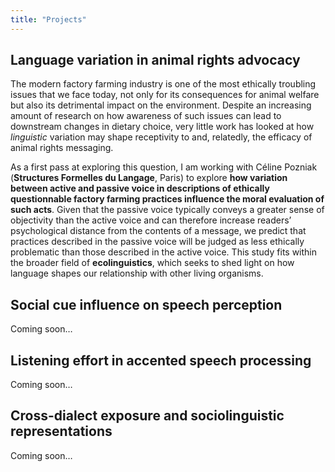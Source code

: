 ```yaml
---
title: "Projects"
---
```


## Language variation in animal rights advocacy

The modern factory farming industry is one of the most ethically troubling issues that we face today, not only for its consequences for animal welfare but also its detrimental impact on the environment. Despite an increasing amount of research on how awareness of such issues can lead to downstream changes in dietary choice, very little work has looked at how *linguistic* variation may shape receptivity to and, relatedly, the efficacy of animal rights messaging.

As a first pass at exploring this question, I am working with Céline Pozniak (**Structures Formelles du Langage**, Paris) to explore **how variation between active and passive voice in descriptions of ethically questionnable factory farming practices influence the moral evaluation of such acts**. Given that the passive voice typically conveys a greater sense of objectivity than the active voice and can therefore increase readers’ psychological distance from the contents of a message, we predict that practices described in the passive voice will be judged as less ethically problematic than those described in the active voice. This study fits within the broader field of **ecolinguistics**, which seeks to shed light on how language shapes our relationship with other living organisms.         

## Social cue influence on speech perception 

Coming soon…

## Listening effort in accented speech processing

Coming soon…

## Cross-dialect exposure and sociolinguistic representations 

Coming soon…